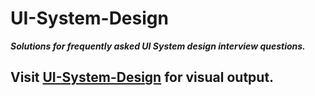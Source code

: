 # UI-System-Design
**_Solutions for frequently asked UI System design interview questions._**

## Visit [UI-System-Design](https://azizul-hoq-maruf.github.io/UI-System-Design/) for visual output.
